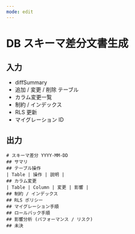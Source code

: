 ```yaml
---
mode: edit
---
```


# DB スキーマ差分文書生成

## 入力

- diffSummary
- 追加 / 変更 / 削除 テーブル
- カラム変更一覧
- 制約 / インデックス
- RLS 更新
- マイグレーション ID

## 出力

```
# スキーマ差分 YYYY-MM-DD
## サマリ
## テーブル操作
| Table | 操作 | 説明 |
## カラム変更
| Table | Column | 変更 | 影響 |
## 制約 / インデックス
## RLS ポリシー
## マイグレーション手順
## ロールバック手順
## 影響分析 (パフォーマンス / リスク)
## 未決
```

